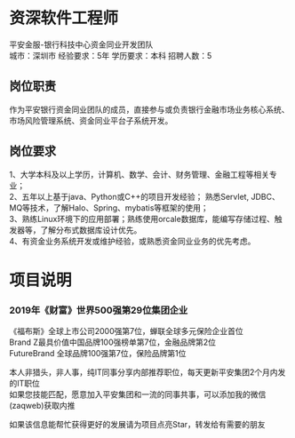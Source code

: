 # 资深软件工程师
平安金服-银行科技中心资金同业开发团队  
城市：深圳市 经验要求：5年 学历要求：本科  招聘人数：5

## 岗位职责
作为平安银行资金同业团队的成员，直接参与或负责银行金融市场业务核心系统、市场风险管理系统、资金同业平台子系统开发。

## 岗位要求
1、大学本科及以上学历，计算机、数学、会计、财务管理、金融工程等相关专业；   
2、五年以上基于java、Python或C++的项目开发经验；  熟悉Servlet, JDBC、MQ等技术，了解Halo、Spring、mybatis等框架的使用；    
3、熟练Linux环境下的应用部署；熟练使用orcale数据库，能编写存储过程、触发器等，了解分布式数据库设计优先。   
4、有资金业务系统开发或维护经验，或熟悉资金同业业务的优先考虑。

# 项目说明

### 2019年《财富》世界500强第29位集团企业
《福布斯》全球上市公司2000强第7位，蝉联全球多元保险企业首位  
Brand Z最具价值中国品牌100强榜单第7位，金融品牌第2位  
FutureBrand 全球品牌100强第7位，保险品牌第1位

本人非猎头，非人事，纯IT同事分享内部推荐职位，每天更新平安集团2个月内发的IT职位  
如果您技能匹配，愿意加入平安集团和一流的同事共事，可以添加我的微信(zaqweb)获取内推 

如果该信息能帮忙获得更好的发展请为项目点亮Star，转发给有需要的朋友




